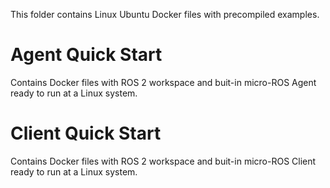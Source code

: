 This folder contains Linux Ubuntu Docker files with precompiled examples.

# Agent Quick Start

Contains Docker files with ROS 2 workspace and buit-in micro-ROS Agent ready to run at a Linux system.

# Client Quick Start

Contains Docker files with ROS 2 workspace and buit-in micro-ROS Client ready to run at a Linux system.
